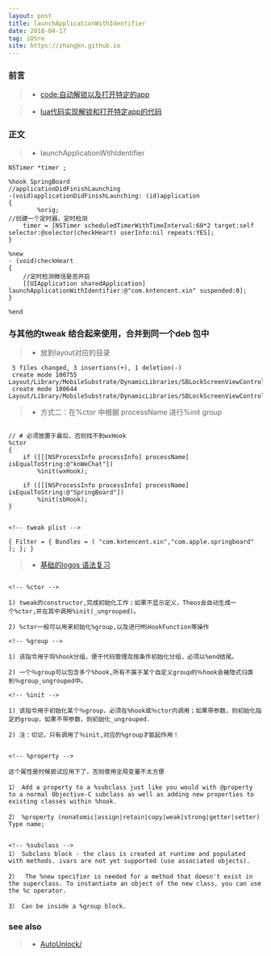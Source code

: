 ```yaml
---
layout: post
title: launchApplicationWithIdentifier
date: 2018-04-17
tag: iOSre
site: https://zhangkn.github.io
---
```


###  前言


>* [code:自动解锁以及打开特定的app](https://github.com/jbtewaks/launchappandautounlock)

>* [lua代码实现解锁和打开特定app的代码 ](https://github.com/zhangkn/knlua/blob/master/popen.lua)

### 正文



>* launchApplicationWithIdentifier

```
NSTimer *timer ;

%hook SpringBoard
//applicationDidFinishLaunching
-(void)applicationDidFinishLaunching: (id)application
{
        %orig;
//创建一个定时器，定时检测   
	timer = [NSTimer scheduledTimerWithTimeInterval:60*2 target:self selector:@selector(checkHeart) userInfo:nil repeats:YES];
}

%new
- (void)checkHeart
{
	//定时检测微信是否开启
    [[UIApplication sharedApplication] launchApplicationWithIdentifier:@"com.kntencent.xin" suspended:0];
}

%end
```


### 与其他的tweak 结合起来使用，合并到同一个deb 包中


>* 放到layout对应的目录

```
 5 files changed, 3 insertions(+), 1 deletion(-)
 create mode 100755 Layout/Library/MobileSubstrate/DynamicLibraries/SBLockScreenViewController.dylib
 create mode 100644 Layout/Library/MobileSubstrate/DynamicLibraries/SBLockScreenViewController.plist
```

>* 方式二：在%ctor 中根据 processName 进行%init group


```

// # 必须放置于最后，否则找不到wxHook
%ctor
{
	if ([[[NSProcessInfo processInfo] processName] isEqualToString:@"knWeChat"])
		%init(wxHook);

	if ([[[NSProcessInfo processInfo] processName] isEqualToString:@"SpringBoard"])
		%init(sbHook);
}


<!-- tweak plist -->

{ Filter = { Bundles = ( "com.kntencent.xin","com.apple.springboard"  ); }; }

```

>* [基础的logos 语法复习](http://iphonedevwiki.net/index.php/Logos)

```

<!-- %ctor -->

1) tweak的constructor,完成初始化工作；如果不显示定义，Theos会自动生成一个%ctor,并在其中调用%init(_ungrouped)。

2) %ctor一般可以用来初始化%group,以及进行MSHookFunction等操作

<!-- %group -->

1) 该指令用于将%hook分组，便于代码管理及按条件初始化分组，必须以%end结尾。

2) 一个％group可以包含多个%hook,所有不属于某个自定义group的％hook会被隐式归类到％group_ungrouped中。

<!-- %init -->

1) 该指令用于初始化某个％group，必须在%hook或％ctor内调用；如果带参数，则初始化指定的group，如果不带参数，则初始化_ungrouped.

2) 注：切记，只有调用了％init,对应的%group才能起作用！


<!-- %property -->

这个属性是时候尝试应用下了，否则使用全局变量不太方便

1） Add a property to a %subclass just like you would with @property to a normal Objective-C subclass as well as adding new properties to existing classes within %hook.

2） %property (nonatomic|assign|retain|copy|weak|strong|getter|setter) Type name;


<!-- %subclass -->
1） Subclass block - the class is created at runtime and populated with methods. ivars are not yet supported (use associated objects).

2）  The %new specifier is needed for a method that doesn't exist in the superclass. To instantiate an object of the new class, you can use the %c operator.

3） Can be inside a %group block.
```

### see also

>* [AutoUnlock/](https://zhangkn.github.io/2018/04/AutoUnlock/)
